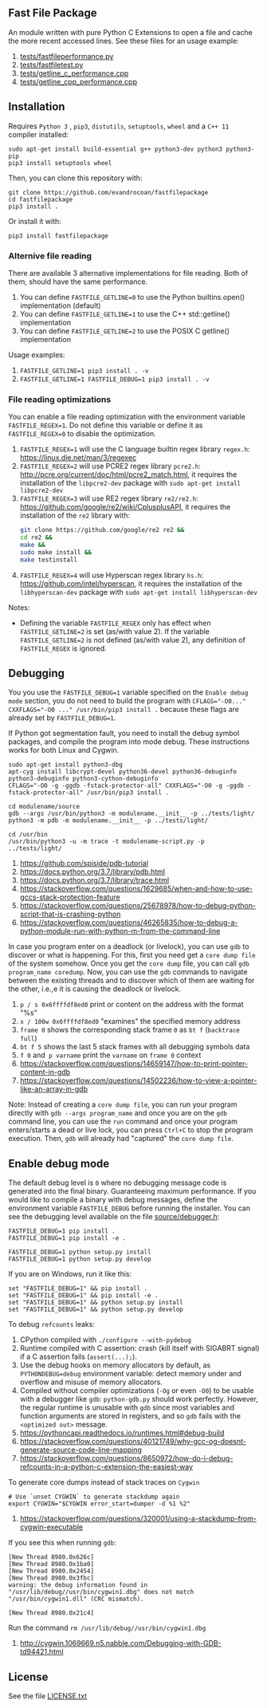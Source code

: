 
## Fast File Package

An module written with pure Python C Extensions to open a file and
cache the more recent accessed lines.
See these files for an usage example:
1. [tests/fastfileperformance.py](tests/fastfileperformance.py)
1. [tests/fastfiletest.py](tests/fastfiletest.py)
1. [tests/getline_c_performance.cpp](tests/getline_c_performance.cpp)
1. [tests/getline_cpp_performance.cpp](tests/getline_cpp_performance.cpp)


## Installation

Requires `Python 3` ,
`pip3`, `distutils`, `setuptools`, `wheel` and
a `C++ 11` compiler installed:
```
sudo apt-get install build-essential g++ python3-dev python3 python3-pip
pip3 install setuptools wheel
```

Then, you can clone this repository with:
```
git clone https://github.com/evandrocoan/fastfilepackage
cd fastfilepackage
pip3 install .
```

Or install it with:
```
pip3 install fastfilepackage
```

### Alternive file reading

There are available 3 alternative implementations for file reading.
Both of them,
should have the same performance.
1. You can define `FASTFILE_GETLINE=0` to use the Python builtins.open() implementation (default)
1. You can define `FASTFILE_GETLINE=1` to use the C++ std::getline() implementation
1. You can define `FASTFILE_GETLINE=2` to use the POSIX C getline() implementation

Usage examples:
1. `FASTFILE_GETLINE=1 pip3 install . -v`
1. `FASTFILE_GETLINE=1 FASTFILE_DEBUG=1 pip3 install . -v`


### File reading optimizations

You can enable a file reading optimization with the environment variable `FASTFILE_REGEX=1`.
Do not define this variable or define it as `FASTFILE_REGEX=0` to disable the optimization.

1. `FASTFILE_REGEX=1` will use the C language builtin regex library `regex.h`:
   https://linux.die.net/man/3/regexec
1. `FASTFILE_REGEX=2` will use PCRE2 regex library `pcre2.h`:
   http://pcre.org/current/doc/html/pcre2_match.html,
   it requires the installation of the `libpcre2-dev` package with `sudo apt-get install libpcre2-dev`
1. `FASTFILE_REGEX=3` will use RE2 regex library `re2/re2.h`:
   https://github.com/google/re2/wiki/CplusplusAPI,
   it requires the installation of the `re2` library with:
   ```sh
   git clone https://github.com/google/re2 re2 &&
   cd re2 &&
   make &&
   sudo make install &&
   make testinstall
   ```
1. `FASTFILE_REGEX=4` will use Hyperscan regex library `hs.h`:
   https://github.com/intel/hyperscan,
   it requires the installation of the `libhyperscan-dev` package with `sudo apt-get install libhyperscan-dev`

Notes:
 * Defining the variable `FASTFILE_REGEX` only has effect when `FASTFILE_GETLINE=2` is set (as/with value 2).
   If the variable `FASTFILE_GETLINE=2` is not defined (as/with value 2),
   any definition of `FASTFILE_REGEX` is ignored.


## Debugging

You you use the `FASTFILE_DEBUG=1` variable specified on the `Enable debug mode` section,
you do not need to build the program with `CFLAGS="-O0..." CXXFLAGS="-O0 ..."
/usr/bin/pip3 install .` because these flags are already set by
`FASTFILE_DEBUG=1`.

If Python got segmentation fault,
you need to install the debug symbol packages,
and compile the program into mode debug.
These instructions works for both Linux and
Cygwin.
```
sudo apt-get install python3-dbg
apt-cyg install libcrypt-devel python36-devel python36-debuginfo python3-debuginfo python3-cython-debuginfo
CFLAGS="-O0 -g -ggdb -fstack-protector-all" CXXFLAGS="-O0 -g -ggdb -fstack-protector-all" /usr/bin/pip3 install .

cd modulename/source
gdb --args /usr/bin/python3 -m modulename.__init__ -p ../tests/light/
python3 -m pdb -m modulename.__init__ -p ../tests/light/

cd /usr/bin
/usr/bin/python3 -u -m trace -t modulename-script.py -p ../tests/light/
```
1. https://github.com/spiside/pdb-tutorial
1. https://docs.python.org/3.7/library/pdb.html
1. https://docs.python.org/3.7/library/trace.html
1. https://stackoverflow.com/questions/1629685/when-and-how-to-use-gccs-stack-protection-feature
1. https://stackoverflow.com/questions/25678978/how-to-debug-python-script-that-is-crashing-python
1. https://stackoverflow.com/questions/46265835/how-to-debug-a-python-module-run-with-python-m-from-the-command-line

In case you program enter on a deadlock (or livelock),
you can use `gdb` to discover or what is happening.
For this,
first you need get a `core dump file` of the system somehow.
Once you get the `core dump` file,
you can call `gdb program_name coredump`.
Now,
you can use the `gdb` commands to navigate between the existing threads and
to discover which of them are waiting for the other,
i.e.,e it is causing the deadlock or livelock.
1. `p / s 0x6ffffdf8ed0` print or content on the address with the format "%s"
1. `x / 100w 0x6ffffdf8ed0` "examines" the specified memory address
1. `frame 0` shows the corresponding stack frame `0` as `bt f` (`backtrace full`)
1. `bt f 5` shows the last 5 stack frames with all debugging symbols data
1. `f 0` and` p varname` print the `varname` on `frame 0` context
1. https://stackoverflow.com/questions/14659147/how-to-print-pointer-content-in-gdb
1. https://stackoverflow.com/questions/14502236/how-to-view-a-pointer-like-an-array-in-gdb

Note:
Instead of creating a `core dump file`,
you can run your program directly with `gdb --args program_name` and
once you are on the `gdb` command line,
you can use the `run` command and
once your program enters/starts a dead or live lock,
you can press `Ctrl+C` to stop the program execution.
Then,
`gdb` will already had "captured" the `core dump file`.


## Enable debug mode

The default debug level is `0` where no debugging message code is generated into the final binary.
Guaranteeing maximum performance.
If you would like to compile a binary with debug messages,
define the environment variable `FASTFILE_DEBUG` before running the installer.
You can see the debugging level available on the file [source/debugger.h](source/debugger.h):
```
FASTFILE_DEBUG=1 pip install .
FASTFILE_DEBUG=1 pip install -e .

FASTFILE_DEBUG=1 python setup.py install
FASTFILE_DEBUG=1 python setup.py develop
```

If you are on Windows,
run it like this:
```
set "FASTFILE_DEBUG=1" && pip install .
set "FASTFILE_DEBUG=1" && pip install -e .
set "FASTFILE_DEBUG=1" && python setup.py install
set "FASTFILE_DEBUG=1" && python setup.py develop
```

To debug `refcounts` leaks:
1. CPython compiled with `./configure --with-pydebug`
1. Runtime compiled with C assertion:
   crash (kill itself with SIGABRT signal) if a C assertion fails (`assert(...);`).
1. Use the debug hooks on memory allocators by default,
   as `PYTHONDEBUG=debug` environment variable:
   detect memory under and overflow and
   misuse of memory allocators.
1. Compiled without compiler optimizations (`-Og` or even `-O0`) to be usable with a debugger like `gdb`:
   `python-gdb.py` should work perfectly.
   However,
   the regular runtime is unusable with `gdb` since most variables and
   function arguments are stored in registers,
   and so `gdb` fails with the `<optimized out>` message.
1. https://pythoncapi.readthedocs.io/runtimes.html#debug-build
1. https://stackoverflow.com/questions/40121749/why-gcc-og-doesnt-generate-source-code-line-mapping
1. https://stackoverflow.com/questions/8650972/how-do-i-debug-refcounts-in-a-python-c-extension-the-easiest-way

To generate core dumps instead of stack traces on `Cygwin`
```
# Use `unset CYGWIN` to generate stackdump again
export CYGWIN="$CYGWIN error_start=dumper -d %1 %2"
```
1. https://stackoverflow.com/questions/320001/using-a-stackdump-from-cygwin-executable

If you see this when running `gdb`:
```
[New Thread 8980.0x626c]
[New Thread 8980.0x1ba0]
[New Thread 8980.0x2454]
[New Thread 8980.0x3fbc]
warning: the debug information found in "/usr/lib/debug//usr/bin/cygwin1.dbg" does not match "/usr/bin/cygwin1.dll" (CRC mismatch).

[New Thread 8980.0x21c4]
```
Run the command `rm /usr/lib/debug//usr/bin/cygwin1.dbg`
1. http://cygwin.1069669.n5.nabble.com/Debugging-with-GDB-td94421.html


## License

See the file [LICENSE.txt](LICENSE.txt)

